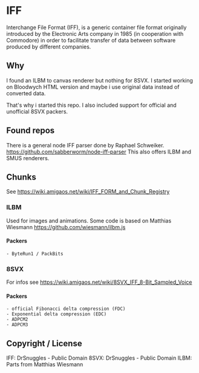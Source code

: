 # IFF
Interchange File Format (IFF), is a generic container file format originally introduced by the Electronic Arts company in 1985 (in cooperation with Commodore) in order to facilitate transfer of data between software produced by different companies.

## Why
I found an ILBM to canvas renderer but nothing for 8SVX. I started working on Bloodwych HTML version and maybe i use original data instead of converted data.

That's why i started this repo. I also included support for official and unofficial 8SVX packers.

## Found repos
There is a general node IFF parser done by Raphael Schweiker. https://github.com/sabberworm/node-iff-parser
This also offers ILBM and SMUS renderers.

## Chunks
See https://wiki.amigaos.net/wiki/IFF_FORM_and_Chunk_Registry

### ILBM
Used for images and animations. Some code is based on Matthias Wiesmann https://github.com/wiesmann/ilbm.js

#### Packers
    - ByteRun1 / PackBits

### 8SVX
For infos see https://wiki.amigaos.net/wiki/8SVX_IFF_8-Bit_Sampled_Voice

#### Packers
    - official Fibonacci delta compression (FDC)
    - Exponential delta compression (EDC)
    - ADPCM2
    - ADPCM3

## Copyright / License
IFF: DrSnuggles - Public Domain
8SVX: DrSnuggles - Public Domain
ILBM: Parts from Matthias Wiesmann
